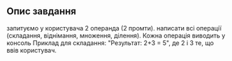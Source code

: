 ## Опис завдання

запитуємо у користувача 2 операнда (2 промти).
написати всі операції (складання, віднімання, множення, ділення). Кожна операція виводить у консоль Приклад для складання: "Результат: 2+3 = 5", де 2 і 3 те, що ввів користувач.   
